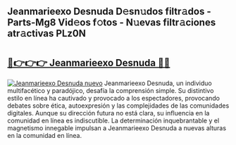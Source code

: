## Jeanmarieexo Desnuda D𝚎sn𝚞dos filtr𝚊dos - Parts-Mg8 Vid𝚎os f𝚘tos - N𝚞evas filtr𝚊ciones atr𝚊ctivas PLz0N

# <h2><a href="http://mb6qipm.tromn.icu/?c=Jeanmarieexo+Desnuda">🔗👉👉👉 Jeanmarieexo Desnuda 🔗🔗</a></h2>

[![Jeanmarieexo Desnuda nuevo](https://i.imgur.com/pEAQMta.gif)](http://mb6qipm.tromn.icu/?c=Jeanmarieexo+Desnuda)
Jeanmarieexo Desnuda, un individuo multifacético y paradójico, desafía la comprensión simple. Su distintivo estilo en línea ha cautivado y provocado a los espectadores, provocando debates sobre ética, autoexpresión y las complejidades de las comunidades digitales. Aunque su dirección futura no está clara, su influencia en la comunidad en línea es indiscutible. La determinación inquebrantable y el magnetismo innegable impulsan a Jeanmarieexo Desnuda a nuevas alturas en la comunidad en línea.
